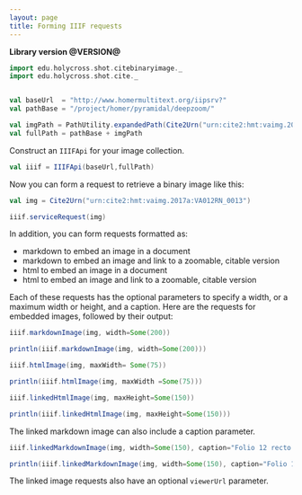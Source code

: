 ```yaml
---
layout: page
title: Forming IIIF requests
---
```



**Library version @VERSION@**


```scala mdoc:invisible
import edu.holycross.shot.citebinaryimage._
import edu.holycross.shot.cite._


val baseUrl  = "http://www.homermultitext.org/iipsrv?"
val pathBase = "/project/homer/pyramidal/deepzoom/"

val imgPath = PathUtility.expandedPath(Cite2Urn("urn:cite2:hmt:vaimg.2017a:"))
val fullPath = pathBase + imgPath
```


Construct an `IIIFApi` for your image collection.

```scala mdoc
val iiif = IIIFApi(baseUrl,fullPath)
```

Now you can form a request to retrieve a binary image like this:

```scala mdoc
val img = Cite2Urn("urn:cite2:hmt:vaimg.2017a:VA012RN_0013")

iiif.serviceRequest(img)
```


In addition, you can form requests formatted as:

- markdown to embed an image in a document
- markdown to embed an image and link to a zoomable, citable version
- html to embed an image in a document
- html to embed an image and link to a zoomable, citable version


Each of these requests has the optional parameters to specify a width, or a maximum width or height, and a caption.
Here are the requests for embedded images, followed by their output:



```scala mdoc
iiif.markdownImage(img, width=Some(200))
```
```scala mdoc:passthrough
println(iiif.markdownImage(img, width=Some(200)))
```

```scala mdoc
iiif.htmlImage(img, maxWidth= Some(75))
```
```scala mdoc:passthrough
println(iiif.htmlImage(img, maxWidth =Some(75)))
```
```scala mdoc
iiif.linkedHtmlImage(img, maxHeight=Some(150))
```
```scala mdoc:passthrough
println(iiif.linkedHtmlImage(img, maxHeight=Some(150)))
```

The linked markdown image can also include a caption parameter.

```scala mdoc
iiif.linkedMarkdownImage(img, width=Some(150), caption="Folio 12 recto of the Venetus A manuscript of the Iliad")
```
```scala mdoc:passthrough
println(iiif.linkedMarkdownImage(img, width=Some(150), caption="Folio 12 recto"))
```




The linked  image requests also have an optional `viewerUrl` parameter.

